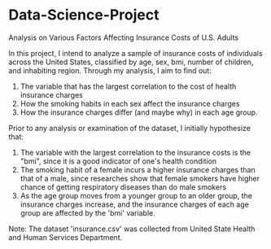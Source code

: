 # Data-Science-Project
Analysis on Various Factors Affecting Insurance Costs of U.S. Adults 

In this project, I intend to analyze a sample of insurance costs of individuals across the United States, classified by age, sex, bmi, number of children, and inhabiting region. Through my analysis, I aim to find out:
1) The variable that has the largest correlation to the cost of health insurance charges 
2) How the smoking habits in each sex affect the insurance charges
3) How the insurance charges differ (and maybe why) in each age group. 

Prior to any analysis or examination of the dataset, I initially hypothesize that:
1) The variable with the largest correlation to the insurance costs is the "bmi", since it is a good indicator of one's health condition
2) The smoking habit of a female incurs a higher insurance charges than that of a male, since researches show that female smokers have higher chance of getting respiratory diseases than do male smokers
3) As the age group moves from a younger group to an older group, the insurance charges increase, and the insurance charges of each age group are affected by the 'bmi' variable.

Note: The dataset 'insurance.csv' was collected from United State Health and Human Services Department.
